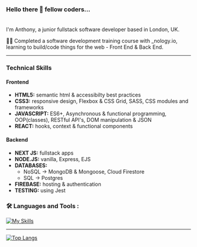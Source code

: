 <!--
**tonylubin/tonylubin** is a ✨ _special_ ✨ repository because its `README.md` (this file) appears on your GitHub profile.

Here are some ideas to get you started:

- 🔭 I’m currently working on ...
- 🌱 I’m currently learning ...
- 👯 I’m looking to collaborate on ...
- 🤔 I’m looking for help with ...
- 💬 Ask me about ...
- 📫 How to reach me: ...
- 😄 Pronouns: ...
- ⚡ Fun fact: ...
-->

### Hello there 👋 fellow coders...<br><br>
I'm Anthony, a junior fullstack software developer based in London, UK.

👨‍💻 Completed a software development training course with _nology.io, learning to build/code things for the web - Front End & Back End.
 
---

### Technical Skills

#### Frontend
- **HTML5:** semantic html & accessibilty best practices
- **CSS3:** responsive design, Flexbox & CSS Grid, SASS, CSS modules and frameworks
- **JAVASCRIPT:** ES6+, Asynchronous & functional programming, OOP(classes), RESTful API's, DOM manipulation & JSON
- **REACT:** hooks, context & functional components

#### Backend
- **NEXT JS:** fullstack apps
- **NODE.JS:** vanilla, Express, EJS
- **DATABASES:**
  - NoSQL -> MongoDB & Mongoose, Cloud Firestore
  - SQL -> Postgres
- **FIREBASE:** hosting & authentication
- **TESTING:** using Jest

### :hammer_and_wrench: Languages and Tools :

[![My Skills](https://skillicons.dev/icons?i=html,css,sass,tailwind,bootstrap,js,react,nextjs,nodejs,express,firebase,mongodb,postgres,git,github,vscode,figma&perline=6)](https://skillicons.dev)

---

[![Top Langs](https://github-readme-stats.vercel.app/api/top-langs/?username=tonylubin&layout=compact&theme=tokyonight)](https://github.com/anuraghazra/github-readme-stats)
